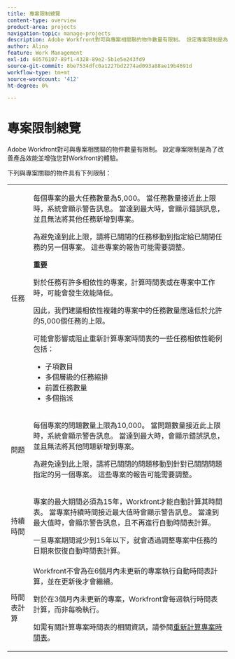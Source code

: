 ```yaml
---
title: 專案限制總覽
content-type: overview
product-area: projects
navigation-topic: manage-projects
description: Adobe Workfront對可與專案相關聯的物件數量有限制。 設定專案限制是為了改善產品效能並增強您對Workfront的體驗。
author: Alina
feature: Work Management
exl-id: 60576107-89f1-4328-89e2-5b1e5e243fd9
source-git-commit: 8be7534dfc0a1227bd2274ad093a88ae19b4691d
workflow-type: tm+mt
source-wordcount: '412'
ht-degree: 0%

---
```


# 專案限制總覽

Adobe Workfront對可與專案相關聯的物件數量有限制。 設定專案限制是為了改善產品效能並增強您對Workfront的體驗。

下列與專案關聯的物件具有下列限制：

<table style="table-layout:auto"> 
 <col> 
 <col> 
 <tbody> 
  <tr> 
   <td role="rowheader"><p>任務</p></td> 
   <td>  <p>每個專案的最大任務數量為5,000。 當任務數量接近此上限時，系統會顯示警告訊息。 當達到最大時，會顯示錯誤訊息，並且無法將其他任務新增到專案。</p> <p>為避免達到此上限，請將已關閉的任務移動到指定給已關閉任務的另一個專案。 這些專案的報告可能需要調整。</p>

<b>重要</b>

對於任務有許多相依性的專案，計算時間表或在專案中工作時，可能會發生效能降低。

因此，我們建議相依性複雜的專案中的任務數量應遠低於允許的5,000個任務的上限。

可能會影響或阻止重新計算專案時間表的一些任務相依性範例包括：

<ul><li>子項數目</li>
   <li>多個層級的任務縮排</li>
   <li>前置任務數量</li>
   <li>多個指派</li>
   </ul>
   </td> 
  </tr> 
  <tr> 
   <td role="rowheader"><p>問題</p></td> 
   <td>  <p>每個專案的問題數量上限為10,000。 當問題數量接近此上限時，系統會顯示警告訊息。 當達到最大時，會顯示錯誤訊息，並且無法將其他問題新增到專案。</p> <p>為避免達到此上限，請將已關閉的問題移動到針對已關閉問題指定的另一個專案。 這些專案的報告可能需要調整。</p> </td> 
  </tr> 
  <tr> 
   <td role="rowheader"><p>持續時間</p></td> 
   <td> <p>專案的最大期間必須為15年，Workfront才能自動計算其時間表。 當專案持續時間接近最大值時會顯示警告訊息。 當達到最大值時，會顯示警告訊息，且不再進行自動時間表計算。</p> <p>一旦專案期間減少到15年以下，就會透過調整專案中任務的日期來恢復自動時間表計算。</p> </td> 
  </tr> 
  <tr> 
   <td role="rowheader"><p>時間表計算</p></td> 
   <td>Workfront不會為在6個月內未更新的專案執行自動時間表計算，並在更新後才會繼續。<p>對於在3個月內未更新的專案，Workfront會每週執行時間表計算，而非每晚執行。</p><p>如需有關計算專案時間表的相關資訊，請參閱<a href="../../../manage-work/projects/manage-projects/recalculate-project-timeline.md" class="MCXref xref">重新計算專案時間表</a>。 </p></td> 
  </tr> 
 </tbody> 
</table>

<!-- Notes from the table: 
     <p>For tasks limits: (This is NOT TRUE , but the PMs always wanted this to stay the way it is because they don't want customers creating projects bigger than this.)</p>
    <p>For issue limits: (this is true only for some clusters; according to Anna A., some clusters are set to a million.)</p>
    -->